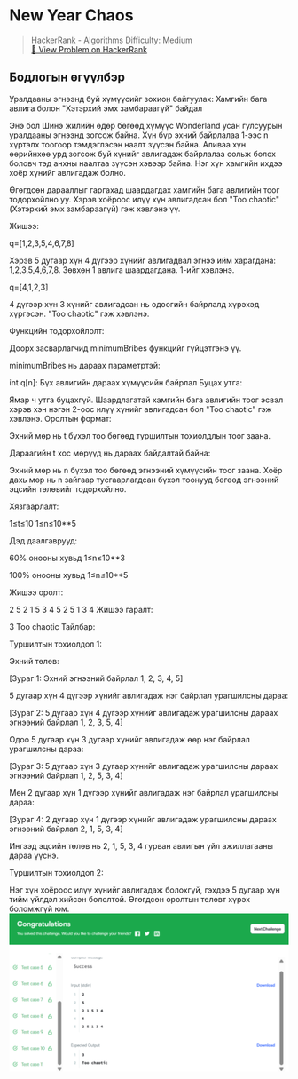 #  New Year Chaos


> HackerRank - Algorithms
> Difficulty: Medium  
> [🔗 View Problem on HackerRank](https://www.hackerrank.com/challenges/new-year-chaos/problem)


## Бодлогын өгүүлбэр

Уралдааны эгнээнд буй хүмүүсийг зохион байгуулах: Хамгийн бага авлига болон "Хэтэрхий эмх замбараагүй" байдал

Энэ бол Шинэ жилийн өдөр бөгөөд хүмүүс Wonderland усан гулсуурын уралдааны эгнээнд зогсож байна. Хүн бүр эхний байрлалаа 1-ээс n хүртэлх тоогоор тэмдэглэсэн наалт зүүсэн байна. Аливаа хүн өөрийнхөө урд зогсож буй хүнийг авлигадаж байрлалаа сольж болох боловч тэд анхны наалтаа зүүсэн хэвээр байна. Нэг хүн хамгийн ихдээ хоёр хүнийг авлигадаж болно.

Өгөгдсөн дарааллыг гаргахад шаардагдах хамгийн бага авлигийн тоог тодорхойлно уу. Хэрэв хоёроос илүү хүн авлигадсан бол "Too chaotic" (Хэтэрхий эмх замбараагүй) гэж хэвлэнэ үү.

Жишээ:

q=[1,2,3,5,4,6,7,8]

Хэрэв 5 дугаар хүн 4 дүгээр хүнийг авлигадвал эгнээ ийм харагдана: 1,2,3,5,4,6,7,8. Зөвхөн 1 авлига шаардагдана. 1-ийг хэвлэнэ.

q=[4,1,2,3]

4 дүгээр хүн 3 хүнийг авлигадсан нь одоогийн байрлалд хүрэхэд хүргэсэн. "Too chaotic" гэж хэвлэнэ.

Функцийн тодорхойлолт:

Доорх засварлагчид minimumBribes функцийг гүйцэтгэнэ үү.

minimumBribes нь дараах параметртэй:

int q[n]: Бүх авлигийн дараах хүмүүсийн байрлал Буцах утга:

Ямар ч утга буцахгүй. Шаардлагатай хамгийн бага авлигийн тоог эсвэл хэрэв хэн нэгэн 2-оос илүү хүнийг авлигадсан бол "Too chaotic" гэж хэвлэнэ. Оролтын формат:

Эхний мөр нь t бүхэл тоо бөгөөд туршилтын тохиолдлын тоог заана.

Дараагийн t хос мөрүүд нь дараах байдалтай байна:

Эхний мөр нь n бүхэл тоо бөгөөд эгнээний хүмүүсийн тоог заана. Хоёр дахь мөр нь n зайгаар тусгаарлагдсан бүхэл тоонууд бөгөөд эгнээний эцсийн төлөвийг тодорхойлно. 

Хязгаарлалт:

1≤t≤10 
1≤n≤10**5

Дэд даалгаврууд:

60% онооны хувьд 1≤n≤10**3

100% онооны хувьд 1≤n≤10**5

Жишээ оролт:

2 5 2 1 5 3 4 5 2 5 1 3 4 Жишээ гаралт:

3 Too chaotic Тайлбар:

Туршилтын тохиолдол 1:

Эхний төлөв:

[Зураг 1: Эхний эгнээний байрлал 1, 2, 3, 4, 5]

5 дугаар хүн 4 дүгээр хүнийг авлигадаж нэг байрлал урагшилсны дараа:

[Зураг 2: 5 дугаар хүн 4 дүгээр хүнийг авлигадаж урагшилсны дараах эгнээний байрлал 1, 2, 3, 5, 4]

Одоо 5 дугаар хүн 3 дугаар хүнийг авлигадаж өөр нэг байрлал урагшилсны дараа:

[Зураг 3: 5 дугаар хүн 3 дугаар хүнийг авлигадаж урагшилсны дараах эгнээний байрлал 1, 2, 5, 3, 4]

Мөн 2 дугаар хүн 1 дүгээр хүнийг авлигадаж нэг байрлал урагшилсны дараа:

[Зураг 4: 2 дугаар хүн 1 дүгээр хүнийг авлигадаж урагшилсны дараах эгнээний байрлал 2, 1, 5, 3, 4]

Ингээд эцсийн төлөв нь 2, 1, 5, 3, 4 гурван авлигын үйл ажиллагааны дараа үүснэ.

Туршилтын тохиолдол 2:

Нэг хүн хоёроос илүү хүнийг авлигадаж болохгүй, гэхдээ 5 дугаар хүн тийм үйлдэл хийсэн бололтой. Өгөгдсөн оролтын төлөвт хүрэх боломжгүй юм.
![alt text](image.png)